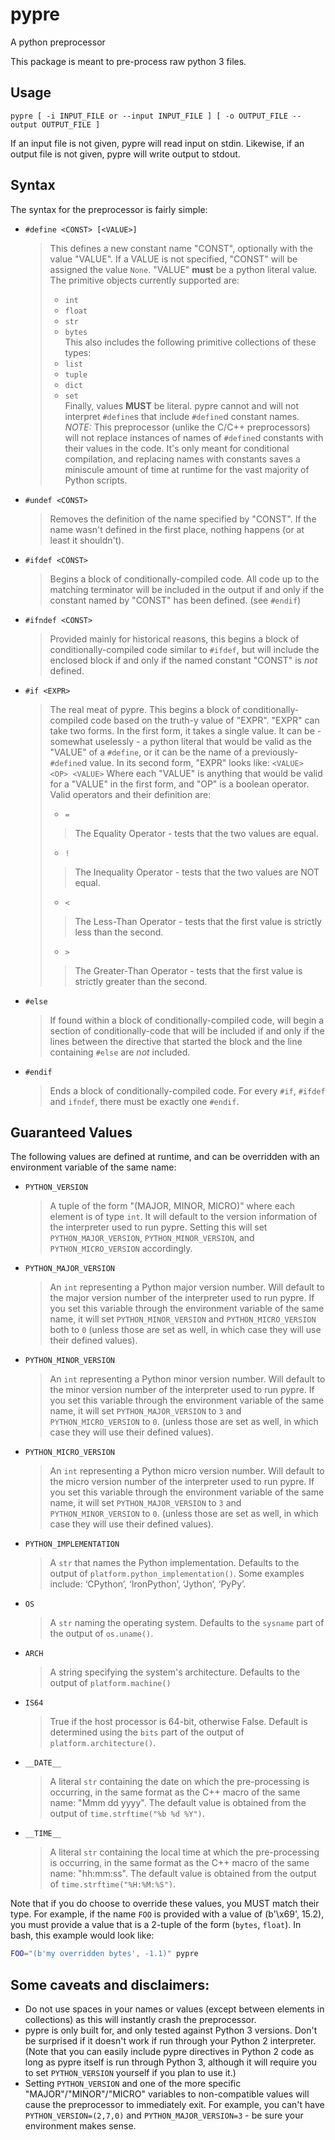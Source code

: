 # pypre
A python preprocessor

This package is meant to pre-process raw python 3 files.

## Usage

	pypre [ -i INPUT_FILE or --input INPUT_FILE ] [ -o OUTPUT_FILE --output OUTPUT_FILE ]

If an input file is not given, pypre will read input on stdin. Likewise, if an output file is not
given, pypre will write output to stdout.

## Syntax
The syntax for the preprocessor is fairly simple:

* `#define <CONST> [<VALUE>]`
	> This defines a new constant name "CONST", optionally with the value "VALUE". If a VALUE is not specified, "CONST" will be assigned the value `None`. "VALUE" **must** be a python literal value. The primitive objects currently supported are:
	> * `int`
	> * `float`
	> * `str`
	> * `bytes`  
	> This also includes the following primitive collections of these types:
	> * `list`
	> * `tuple`
	> * `dict`
	> * `set`  
	> Finally, values **MUST** be literal. pypre cannot and will not interpret `#define`s that include `#define`d constant names. *NOTE:* This preprocessor (unlike the C/C++ preprocessors) will not replace instances of names of `#define`d constants with their values in the code. It's only meant for conditional compilation, and replacing names with constants saves a miniscule amount of time at runtime for the vast majority of Python scripts.
* `#undef <CONST>`
	> Removes the definition of the name specified by "CONST". If the name wasn't defined in the first place, nothing happens (or at least it shouldn't).
* `#ifdef <CONST>`
	> Begins a block of conditionally-compiled code. All code up to the matching terminator will be included in the output if and only if the constant named by "CONST" has been defined. (see `#endif`)
* `#ifndef <CONST>`
	> Provided mainly for historical reasons, this begins a block of conditionally-compiled code similar to `#ifdef`, but will include the enclosed block if and only if the named constant "CONST" is _not_ defined.
* `#if <EXPR>`
	> The real meat of pypre. This begins a block of conditionally-compiled code based on the truth-y value of "EXPR". "EXPR" can take two forms. In the first form, it takes a single value. It can be - somewhat uselessly - a python literal that would be valid as the "VALUE" of a `#define`, or it can be the name of a previously-`#define`d value. In its second form, "EXPR" looks like: `<VALUE> <OP> <VALUE>` Where each "VALUE" is anything that would be valid for a "VALUE" in the first form, and "OP" is a boolean operator. Valid operators and their definition are:
	> * `=`
	>> The Equality Operator - tests that the two values are equal.
	> * `!`
	>> The Inequality Operator - tests that the two values are NOT equal.
	> * `<`
	>> The Less-Than Operator - tests that the first value is strictly less than the second.
	> * `>`
	>> The Greater-Than Operator - tests that the first value is strictly greater than the second.
* `#else`
	> If found within a block of conditionally-compiled code, will begin a section of conditionally-code that will be included if and only if the lines between the directive that started the block and the line containing `#else` are *not* included.
* `#endif`
	> Ends a block of conditionally-compiled code. For every `#if`, `#ifdef` and `ifndef`, there must be exactly one `#endif`.

## Guaranteed Values
The following values are defined at runtime, and can be overridden with an environment variable
of the same name:

* `PYTHON_VERSION`
	> A tuple of the form "(MAJOR, MINOR, MICRO)" where each element is of type `int`. It will default to the version information of the interpreter used to run pypre. Setting this will set `PYTHON_MAJOR_VERSION`, `PYTHON_MINOR_VERSION`, and `PYTHON_MICRO_VERSION` accordingly.
* `PYTHON_MAJOR_VERSION`
	> An `int` representing a Python major version number. Will default to the major version number of the interpreter used to run pypre. If you set this variable through the environment variable of the same name, it will set `PYTHON_MINOR_VERSION` and `PYTHON_MICRO_VERSION` both to `0` (unless those are set as well, in which case they will use their defined values).
* `PYTHON_MINOR_VERSION`
	> An `int` representing a Python minor version number. Will default to the minor version number of the interpreter used to run pypre. If you set this variable through the environment variable of the same name, it will set `PYTHON_MAJOR_VERSION` to `3` and `PYTHON_MICRO_VERSION` to `0`. (unless those are set as well, in which case they will use their defined values).
* `PYTHON_MICRO_VERSION`
	> An `int` representing a Python micro version number. Will default to the micro version number of the interpreter used to run pypre. If you set this variable through the environment variable of the same name, it will set `PYTHON_MAJOR_VERSION` to `3` and `PYTHON_MINOR_VERSION` to `0`. (unless those are set as well, in which case they will use their defined values).
* `PYTHON_IMPLEMENTATION`
	> A `str` that names the Python implementation. Defaults to the output of `platform.python_implementation()`. Some examples include: ‘CPython’, ‘IronPython’, ‘Jython’, ‘PyPy’.
* `OS`
	> A `str` naming the operating system. Defaults to the `sysname` part of the output of `os.uname()`.
* `ARCH`
	> A string specifying the system's architecture. Defaults to the output of `platform.machine()`
* `IS64`
	> True if the host processor is 64-bit, otherwise False. Default is determined using the `bits` part of the output of `platform.architecture()`.
* `__DATE__`
	> A literal `str` containing the date on which the pre-processing is occurring, in the same format as the C++ macro of the same name: "Mmm dd yyyy". The default value is obtained from the output of `time.strftime("%b %d %Y")`.
* `__TIME__`
	> A literal `str` containing the local time at which the pre-processing is occurring, in the same format as the C++ macro of the same name: "hh:mm:ss". The default value is obtained from the output of `time.strftime("%H:%M:%S")`.

Note that if you do choose to override these values, you MUST match their type. For example, if
the name `FOO` is provided with a value of (b'\x69', 15.2), you must provide a value that is a
2-tuple of the form (`bytes`, `float`). In bash, this example would look like:

```bash
FOO="(b'my overridden bytes', -1.1)" pypre
```

## Some caveats and disclaimers:
* Do not use spaces in your names or values (except between elements in collections) as this will instantly crash the preprocessor.
* pypre is only built for, and only tested against Python 3 versions. Don't be surprised if it doesn't work if run through your Python 2 interpreter. (Note that you can easily include pypre directives in Python 2 code as long as pypre itself is run through Python 3, although it will require you to set `PYTHON_VERSION` yourself if you plan to use it.)
* Setting `PYTHON_VERSION` and one of the more specific "MAJOR"/"MINOR"/"MICRO" variables to non-compatible values will cause the preprocessor to immediately exit. For example, you can't have `PYTHON_VERSION=(2,7,0)` and `PYTHON_MAJOR_VERSION=3` - be sure your environment makes sense.
